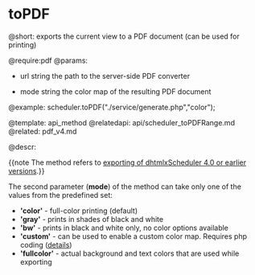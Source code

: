 toPDF
======================

@short: exports the  current view to a PDF document (can be used for printing)

@require:pdf
@params: 
- url	string	the path to the server-side PDF converter
* mode	string	the color map of the resulting PDF document

@example: 
scheduler.toPDF("./service/generate.php","color");



@template:	api_method
@relatedapi:
	api/scheduler_toPDFRange.md
@related:
	pdf_v4.md

@descr: 

{{note The method refers to [exporting of dhtmlxScheduler 4.0 or earlier versions](pdf_v4.md).}}

The second parameter (**mode**) of the method can take only one of the values from the predefined set:

- **'color'** - full-color printing (default)
- **'gray'** - prints in shades of black and white
- **'bw'** - prints in black and white only, no color options available
- **'custom'** - can be used to enable a custom color map. Requires php coding (<a href="pdf.md#configuringservice">details</a>)</a>
- **'fullcolor'** - actual background and text colors that are used while exporting
